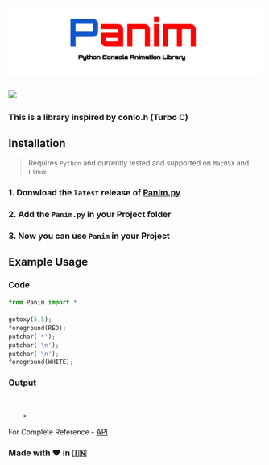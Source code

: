 ## <img src="Panim.svg"/> 
### <img src="https://img.shields.io/github/license/mashape/apistatus.svg?longCache=true&style=for-the-badge"/> 
### This is a library inspired by conio.h (Turbo C)

## Installation
> Requires `Python` and currently tested and supported on `MacOSX` and `Linux`
### 1. Donwload the `latest` release of [Panim.py](https://github.com/archanpatkar/Panim/releases/tag/0.1)
### 2. Add the `Panim.py` in your Project folder
### 3. Now you can use `Panim` in your Project

## Example Usage
### Code
```python
from Panim import *

gotoxy(5,5);
foreground(RED);
putchar('*');
putchar('\n');
putchar('\n');
foreground(WHITE);
```
### Output
```


    *
```
For Complete Reference - [API](https://github.com/archanpatkar/Panim/wiki/API-Reference)

### Made with ❤️ in  🇮🇳
